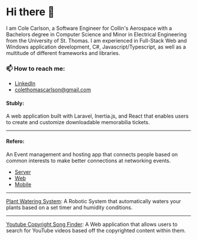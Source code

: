 # Hi there 👋
I am Cole Carlson, a Software Engineer for Collin's Aerospace with a Bachelors degree in Computer Science and Minor in Electrical Engineering from the University of St. Thomas. I am experienced in Full-Stack Web and Windows application development, C#, Javascript/Typescript, as well as a multitude of different frameworks and libraries.

### 📫 How to reach me:
- [LinkedIn](https://www.linkedin.com/in/coletcarlson/)
- colethomascarlson@gmail.com

#### Stubly:
A web application built with Laravel, Inertia.js, and React that enables users to create and customize downloadable memorabilia tickets.
<hr>

#### Refero:
An Event management and hosting app that connects people based on common interests to make better connections at networking events.
- [Server](https://github.com/ReferoTeam/Refero-Server)
- [Web](https://github.com/ReferoTeam/Refero-Web)
- [Mobile](https://github.com/ReferoTeam/Refero-Native)
<hr>

[Plant Watering System](https://github.com/coletcarlson/Plant-Watering-System):
A Robotic System that automatically waters your plants based on a set timer and humidity conditions.
<hr>

[Youtube Copyright Song Finder](https://github.com/coletcarlson/YoutubeSongFinder):
A Web application that allows users to search for YouTube videos based off the copyrighted content within them.
